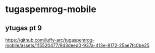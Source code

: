# tugaspemrog-mobile

## ytugas pt 9


https://github.com/luffy-arc/tugaspemrog-mobile/assets/115520477/9d3deed0-937a-413e-8172-25ae7fc0be25
